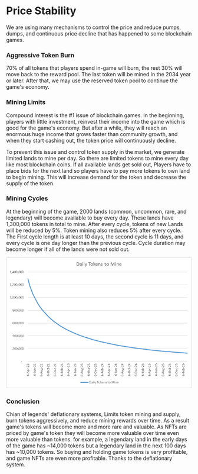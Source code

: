 # Price Stability

We are using many mechanisms to control the price and reduce pumps, dumps, and continuous price decline that has happened to some blockchain games.

### Aggressive Token Burn

70% of all tokens that players spend in-game will burn, the rest 30% will move back to the reward pool. The last token will be mined in the 2034 year or later. After that, we may use the reserved token pool to continue the game's economy.

### Mining Limits

Compound Interest is the #1 issue of blockchain games. In the beginning, players with little investment, reinvest their income into the game which is good for the game's economy. But after a while, they will reach an enormous huge income that grows faster than community growth, and when they start cashing out, the token price will continuously decline.

To prevent this issue and control token supply in the market, we generate limited lands to mine per day. So there are limited tokens to mine every day like most blockchain coins. If all available lands get sold out, Players have to place bids for the next land so players have to pay more tokens to own land to begin mining. This will increase demand for the token and decrease the supply of the token.

### Mining Cycles

At the beginning of the game, 2000 lands (common, uncommon, rare, and legendary) will become available to buy every day. These lands have 1,300,000 tokens in total to mine. After every cycle, tokens of new Lands will be reduced by 5%. Token mining also reduces 5% after every cycle. The First cycle length is at least 10 days, the second cycle is 11 days, and every cycle is one day longer than the previous cycle. Cycle duration may become longer if all of the lands were not sold out.

![](../.gitbook/assets/image.png)

### Conclusion

Chian of legends' deflationary systems, Limits token mining and supply, burn tokens aggressively, and reduce mining rewards over time. As a result game's tokens will become more and more rare and valuable. As NFTs are priced by game's token they will become more valuable over time even more valuable than tokens. for example, a legendary land in the early days of the game has \~14,000 tokens but a legendary land in the next 100 days has \~10,000 tokens. So buying and holding game tokens is very profitable, and game NFTs are even more profitable. Thanks to the deflationary system.
